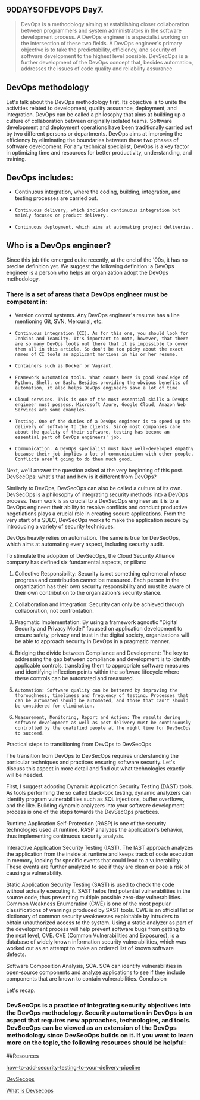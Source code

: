 ## 90DAYSOFDEVOPS Day7.

> DevOps is a methodology aiming at establishing closer collaboration between programmers and system administrators in the software development process. A DevOps engineer is a specialist working on the intersection of these two fields. A DevOps engineer's primary objective is to take the predictability, efficiency, and security of software development to the highest level possible. DevSecOps is a further development of the DevOps concept that, besides automation, addresses the issues of code quality and reliability assurance

## DevOps methodology

Let's talk about the DevOps methodology first. Its objective is to unite the activities related to development, quality assurance, deployment, and integration. DevOps can be called a philosophy that aims at building up a culture of collaboration between originally isolated teams. Software development and deployment operations have been traditionally carried out by two different persons or departments. DevOps aims at improving the efficiency by eliminating the boundaries between these two phases of software development. For any technical specialist, DevOps is a key factor in optimizing time and resources for better productivity, understanding, and training.


## DevOps includes:

- Continuous integration, where the coding, building, integration, and testing processes are carried out.
-     Continuous delivery, which includes continuous integration but mainly focuses on product delivery.
-     Continuous deployment, which aims at automating project deliveries.

## Who is a DevOps engineer?

Since this job title emerged quite recently, at the end of the '00s, it has no precise definition yet. We suggest the following definition: a DevOps engineer is a person who helps an organization adopt the DevOps methodology. 


### There is a set of areas that a DevOps engineer must be competent in:

- Version control systems. Any DevOps engineer's resume has a line mentioning Git, SVN, Mercurial, etc.

-     Continuous integration (CI). As for this one, you should look for Jenkins and TeamCity. It's important to note, however, that there are so many DevOps tools out there that it is impossible to cover them all in this article. So don't be too picky about the exact names of CI tools an applicant mentions in his or her resume.
-     Containers such as Docker or Vagrant.
-     Framework automation tools. What counts here is good knowledge of Python, Shell, or Bash. Besides providing the obvious benefits of automation, it also helps DevOps engineers save a lot of time.
-     Cloud services. This is one of the most essential skills a DevOps engineer must possess. Microsoft Azure, Google Cloud, Amazon Web Services are some examples.
-     Testing. One of the duties of a DevOps engineer is to speed up the delivery of software to the clients. Since most companies care about the quality of their software, testing has become an essential part of DevOps engineers' job.
-     Communication. A DevOps specialist must have well-developed empathy because their job implies a lot of communication with other people. Conflicts aren't going to do them much good.

Next, we'll answer the question asked at the very beginning of this post.
DevSecOps: what's that and how is it different from DevOps?

Similarly to DevOps, DevSecOps can also be called a culture of its own. DevSecOps is a philosophy of integrating security methods into a DevOps process. Team work is as crucial to a DevSecOps engineer as it is to a DevOps engineer: their ability to resolve conflicts and conduct productive negotiations plays a crucial role in creating secure applications. From the very start of a SDLC, DevSecOps works to make the application secure by introducing a variety of security techniques.

DevOps heavily relies on automation. The same is true for DevSecOps, which aims at automating every aspect, including security audit.

To stimulate the adoption of DevSecOps, the Cloud Security Alliance company has defined six fundamental aspects, or pillars:
1. Collective Responsibility: Security is not something ephemeral whose progress and contribution cannot be measured. Each person in the organization has their own security responsibility and must be aware of their own contribution to the organization's security stance.

2. Collaboration and Integration: Security can only be achieved through collaboration, not confrontation.

3. Pragmatic Implementation: By using a framework agnostic "Digital Security and Privacy Model" focused on application development to ensure safety, privacy and trust in the digital society, organizations will be able to approach security in DevOps in a pragmatic manner.

4. Bridging the divide between Compliance and Development: The key to addressing the gap between compliance and development is to identify applicable controls, translating them to appropriate software measures and identifying inflection points within the software lifecycle where these controls can be automated and measured.
5.     Automation: Software quality can be bettered by improving the thoroughness, timeliness and frequency of testing. Processes that can be automated should be automated, and those that can't should be considered for elimination.
6.     Measurement, Monitoring, Report and Action: The results during software development as well as post-delivery must be continuously controlled by the qualified people at the right time for DevSecOps to succeed.

Practical steps to transitioning from DevOps to DevSecOps

The transition from DevOps to DevSecOps requires understanding the particular techniques and practices ensuring software security. Let's discuss this aspect in more detail and find out what technologies exactly will be needed.

First, I suggest adopting Dynamic Application Security Testing (DAST) tools. As tools performing the so called black-box testing, dynamic analyzers can identify program vulnerabilities such as SQL injections, buffer overflows, and the like. Building dynamic analyzers into your software development process is one of the steps towards the DevSecOps practices.

Runtime Application Self-Protection (RASP) is one of the security technologies used at runtime. RASP analyzes the application's behavior, thus implementing continuous security analysis.

Interactive Application Security Testing (IAST). The IAST approach analyzes the application from the inside at runtime and keeps track of code execution in memory, looking for specific events that could lead to a vulnerability. These events are further analyzed to see if they are clean or pose a risk of causing a vulnerability.

Static Application Security Testing (SAST) is used to check the code without actually executing it. SAST helps find potential vulnerabilities in the source code, thus preventing multiple possible zero-day vulnerabilities. Common Weakness Enumeration (CWE) is one of the most popular classifications of warnings produced by SAST tools. CWE is an official list or dictionary of common security weaknesses exploitable by intruders to obtain unauthorized access to the system. Using a static analyzer as part of the development process will help prevent software bugs from getting to the next level, CVE. CVE (Common Vulnerabilities and Exposures), is a database of widely known information security vulnerabilities, which was worked out as an attempt to make an ordered list of known software defects.

Software Composition Analysis, SCA. SCA can identify vulnerabilities in open-source components and analyze applications to see if they include components that are known to contain vulnerabilities.
Conclusion

Let's recap.

### DevSecOps is a practice of integrating security objectives into the DevOps methodology. Security automation in DevOps is an aspect that requires new approaches, technologies, and tools. DevSecOps can be viewed as an extension of the DevOps methodology since DevSecOps builds on it. If you want to learn more on the topic, the following resources should be helpful:

##Resources

[how-to-add-security-testing-to-your-delivery-pipeline]( https://www.getxray.app/blog/devsecops-how-to-add-security-testing-to-your-delivery-pipeline)

[DevSecops](https://resources.infosecinstitute.com/topic/transitioning-from-devops-to-devsecops)

[What is Devsecops](https://www.redhat.com/en/topics/devops/what-is-devsecops)

